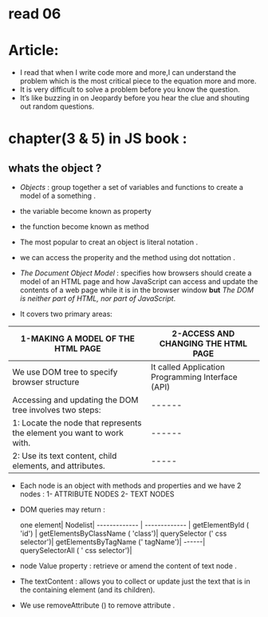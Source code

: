 # read 06

# Article:

* I read that when I write code more and more,I can understand the problem which is the most critical piece to the equation more and more.
* It is very difficult to solve a problem before you know the question.  
* It’s like buzzing in on Jeopardy before you hear the clue and shouting out random questions.

# chapter(3 & 5) in JS book :
 
 ## whats the object ?

* *Objects* : group together a set of variables and functions to create a model of a something .

* the variable become known as property
* the function become known as method 

* The most popular to creat an object  is literal notation .
* we can access the properity and the method using dot nottation .

* *The Document Object Model* : specifies how browsers should create a model of an HTML page and how JavaScript can access and update the contents of a web page while it is in the browser window
**but** *The DOM is neither part of HTML, nor part of JavaScript*.

* It covers two primary areas:

1-MAKING A MODEL OF THE HTML PAGE|2-ACCESS AND CHANGING THE HTML PAGE|
| ------------- | ------------- |
|We use DOM tree to specify browser structure  | It called Application Programming Interface (API)|
| Accessing and updating the DOM tree involves two steps:|------ |
| 1: Locate the node that represents the element you want to work with. |------|
| 2: Use its text content, child elements, and attributes. |----- |


* Each node is an object with methods and properties and we have 2 nodes :
1- ATTRIBUTE NODES
2- TEXT NODES

* DOM queries may return :

  one element| Nodelist|
 ------------- | ------------- |
 getElementByld  ( 'id') | getElementsByClassName  ( 'class')|
 querySelector  (' css selector')| getElementsByTagName (' tagName')|
 ------| querySelectorAll ( ' css selector')|

*  node Value property : retrieve or amend the content of text node .
* The textContent  : allows you to collect or update just the text that is in the containing element (and its children).
*  We use removeAttribute () to remove attribute .
